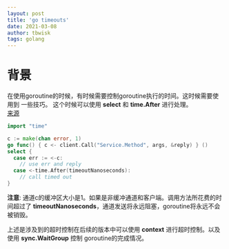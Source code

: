 ```yaml
---
layout: post
title: 'go timeouts'
date: 2021-03-08
author: tbwisk
tags: golang
---
```


# 背景  
在使用goroutine的时候，有时候需要控制goroutine执行的时间。这时候需要使用到 一些技巧。 
这个时候可以使用 __select__ 和 __time.After__ 进行处理。  
[来源](https://github.com/golang/go/wiki/Timeouts)  
```go 
import "time"

c := make(chan error, 1)
go func() { c <- client.Call("Service.Method", args, &reply) } ()
select {
  case err := <-c:
    // use err and reply
  case <-time.After(timeoutNanoseconds):
    // call timed out
}
```

__注意__: 通道c的缓冲区大小是1。如果是非缓冲通道和客户端。调用方法所花费的时间超过了 __timeoutNanoseconds__，通道发送将永远阻塞，goroutine将永远不会被销毁。   

上述是涉及到的超时控制在后续的版本中可以使用 __context__ 进行超时控制。以及使用 __sync.WaitGroup__ 控制 goroutine的完成情况。  
